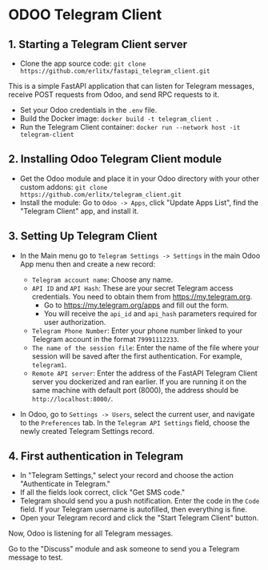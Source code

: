 # ODOO Telegram Client 

## 1. Starting a Telegram Client server
- Clone the app source code: `git clone https://github.com/erlitx/fastapi_telegram_client.git`

This is a simple FastAPI application that can listen for Telegram messages, receive POST requests from Odoo, and send RPC requests to it.
- Set your Odoo credentials in the `.env` file.
- Build the Docker image: `docker build -t telegram_client .`
- Run the Telegram Client container: `docker run --network host -it telegram-client`

## 2. Installing Odoo Telegram Client module
- Get the Odoo module and place it in your Odoo directory with your other custom addons: `git clone https://github.com/erlitx/telegram_client.git`
- Install the module: Go to `Odoo -> Apps`, click "Update Apps List", find the "Telegram Client" app, and install it.

## 3. Setting Up Telegram Client
- In the Main menu go to `Telegram Settings -> Settings` in the main Odoo App menu then and create a new record:
    - `Telegram account name`: Choose any name.
    - `API ID` and `API Hash`: These are your secret Telegram access credentials. You need to obtain them from https://my.telegram.org.
        - Go to https://my.telegram.org/apps and fill out the form.
        - You will receive the `api_id` and `api_hash` parameters required for user authorization.
    - `Telegram Phone Number`: Enter your phone number linked to your Telegram account in the format `79991112233`.
    - `The name of the session file`: Enter the name of the file where your session will be saved after the first authentication. For example, `telegram1`.
    - `Remote API server`: Enter the address of the FastAPI Telegram Client server you dockerized and ran earlier. If you are running it on the same machine with default port (8000), the address should be `http://localhost:8000/`.

- In Odoo, go to `Settings -> Users`, select the current user, and navigate to the `Preferences` tab. In the `Telegram API Settings` field, choose the newly created Telegram Settings record.

## 4. First authentication in Telegram
- In "Telegram Settings," select your record and choose the action "Authenticate in Telegram."
- If all the fields look correct, click "Get SMS code."
- Telegram should send you a push notification. Enter the code in the `Code` field. If your Telegram username is autofilled, then everything is fine.
- Open your Telegram record and click the "Start Telegram Client" button.

Now, Odoo is listening for all Telegram messages.

Go to the "Discuss" module and ask someone to send you a Telegram message to test.
